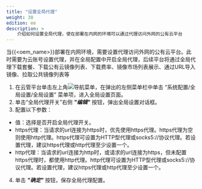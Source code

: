 ```yaml
---
title: "设置全局代理"
weight: 30
edition: ee
description: >
    介绍如何设置全局代理，使在部署在内网的环境可以通过代理访问外网的公有云平台
---
```


当{{<oem_name>}}部署在内网环境，需要设置代理访问外网的公有云平台。此时需要为云账号设置代理，并在全局配置中开启全局代理，后续平台将通过全局代理下载套餐、下载公有云镜像列表、下载费率、镜像市场列表展示、通过URL导入镜像、拉取公共镜像列表等

1. 在云管平台单击左上角![](../../../images/intro/nav.png)导航菜单，在弹出的左侧菜单栏中单击 “系统配置/全局设置/全局设置” 菜单项，进入全局设置页面。
2. 单击“全局代理开关”右侧 **_"编辑"_** 按钮，弹出全局设置对话框。
3. 配置以下参数：
  - 值：选择是否开启全局代理开关。
  - https代理：当请求的url连接为https时，优先使用https代理。https代理为空则使用http代理。https代理可设置为HTTP型代理或socks5://协议代理。若设置代理，建议https代理或http代理至少设置一个。
  - http代理：当请求的url连接为http时，或请求的url连接为https，但未配置https代理时，都使用http代理。http代理可设置为HTTP型代理或socks5://协议代理。若设置代理，建议https代理或http代理至少设置一个。
4. 单击 **_"确定"_** 按钮，保存全局代理配置。